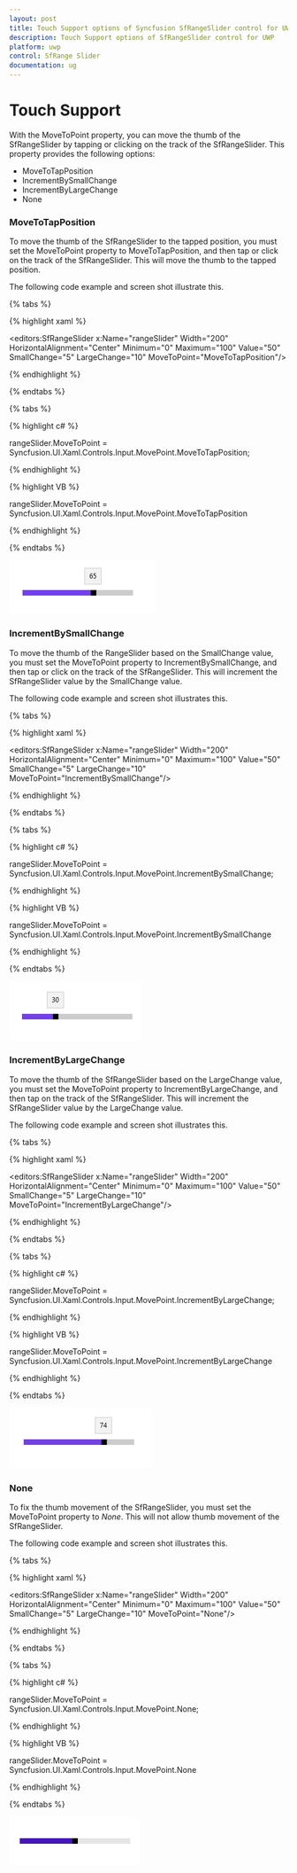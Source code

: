```yaml
---
layout: post
title: Touch Support options of Syncfusion SfRangeSlider control for UWP
description: Touch Support options of SfRangeSlider control for UWP
platform: uwp
control: SfRange Slider 
documentation: ug
---
```


# Touch Support

With the MoveToPoint property, you can move the thumb of the SfRangeSlider by tapping or clicking on the track of the SfRangeSlider. This property provides the following options:

* MoveToTapPosition
* IncrementBySmallChange
* IncrementByLargeChange
* None



### MoveToTapPosition

To move the thumb of the SfRangeSlider to the tapped position, you must set the MoveToPoint property to MoveToTapPosition, and then tap or click on the track of the SfRangeSlider. This will move the thumb to the tapped position.

The following code example and screen shot illustrate this.

{% tabs %}

{% highlight xaml %}

<editors:SfRangeSlider x:Name="rangeSlider" Width="200" HorizontalAlignment="Center" Minimum="0" Maximum="100" Value="50" SmallChange="5" LargeChange="10" MoveToPoint="MoveToTapPosition"/>

{% endhighlight %}

{% endtabs %}

{% tabs %}

{% highlight c# %}

 rangeSlider.MoveToPoint = Syncfusion.UI.Xaml.Controls.Input.MovePoint.MoveToTapPosition;

{% endhighlight %}

{% highlight VB %}

 rangeSlider.MoveToPoint = Syncfusion.UI.Xaml.Controls.Input.MovePoint.MoveToTapPosition

{% endhighlight %}

{% endtabs %}

![RangeSlider MoveToPoint view](Touch-Support_images/Touch-Support_img1.png)

### IncrementBySmallChange

To move the thumb of the RangeSlider based on the SmallChange value, you must set the MoveToPoint property to IncrementBySmallChange, and then tap or click on the track of the SfRangeSlider. This will increment the SfRangeSlider value by the SmallChange value.

The following code example and screen shot illustrates this.

{% tabs %}

{% highlight xaml %}

<editors:SfRangeSlider x:Name="rangeSlider" Width="200" HorizontalAlignment="Center" Minimum="0" Maximum="100" Value="50" SmallChange="5" LargeChange="10" MoveToPoint="IncrementBySmallChange"/>

{% endhighlight %}

{% endtabs %}

{% tabs %}

{% highlight c# %}

 rangeSlider.MoveToPoint = Syncfusion.UI.Xaml.Controls.Input.MovePoint.IncrementBySmallChange;

{% endhighlight %}

{% highlight VB %}

 rangeSlider.MoveToPoint = Syncfusion.UI.Xaml.Controls.Input.MovePoint.IncrementBySmallChange

{% endhighlight %}

{% endtabs %}

![RangeSlider MoveToPoint IncrementBySmallChange view](Touch-Support_images/Touch-Support_img2.png)

### IncrementByLargeChange

To move the thumb of the SfRangeSlider based on the LargeChange value, you must set the MoveToPoint property to IncrementByLargeChange, and then tap on the track of the SfRangeSlider. This will increment the SfRangeSlider value by the LargeChange value.

The following code example and screen shot illustrates this.


{% tabs %}

{% highlight xaml %}

<editors:SfRangeSlider x:Name="rangeSlider" Width="200" HorizontalAlignment="Center" Minimum="0" Maximum="100" Value="50" SmallChange="5" LargeChange="10" MoveToPoint="IncrementByLargeChange"/>

{% endhighlight %}

{% endtabs %}

{% tabs %}

{% highlight c# %}

  rangeSlider.MoveToPoint = Syncfusion.UI.Xaml.Controls.Input.MovePoint.IncrementByLargeChange;

{% endhighlight %}

{% highlight VB %}

  rangeSlider.MoveToPoint = Syncfusion.UI.Xaml.Controls.Input.MovePoint.IncrementByLargeChange

{% endhighlight %}

{% endtabs %}

![RangeSlider MoveToPoint IncrementByLargeChange view](Touch-Support_images/Touch-Support_img3.png)

### None

To fix the thumb movement of the SfRangeSlider, you must set the MoveToPoint property to _None_. This will not allow thumb movement of the SfRangeSlider.

The following code example and screen shot illustrates this.

{% tabs %}

{% highlight xaml %}

<editors:SfRangeSlider x:Name="rangeSlider" Width="200" HorizontalAlignment="Center" Minimum="0" Maximum="100" Value="50" SmallChange="5" LargeChange="10" MoveToPoint="None"/>

{% endhighlight %}

{% endtabs %}

{% tabs %}

{% highlight c# %}

   rangeSlider.MoveToPoint = Syncfusion.UI.Xaml.Controls.Input.MovePoint.None;

{% endhighlight %}

{% highlight VB %}

   rangeSlider.MoveToPoint = Syncfusion.UI.Xaml.Controls.Input.MovePoint.None


{% endhighlight %}

{% endtabs %}

![RangeSlider MoveToPoint None view](Touch-Support_images/Touch-Support_img4.png)





